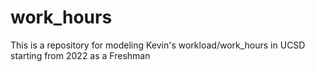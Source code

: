 # work_hours
This is a repository for modeling Kevin's workload/work_hours in UCSD starting from 2022 as a Freshman
